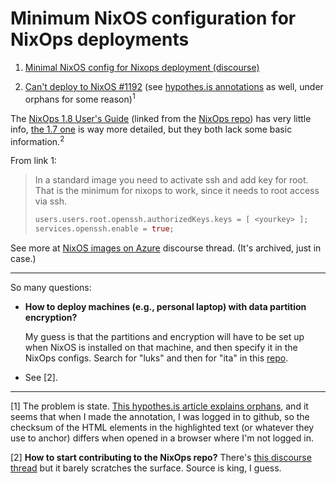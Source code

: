 # Minimum NixOS configuration for NixOps deployments

1. [Minimal NixOS config for Nixops deployment (discourse)](https://discourse.nixos.org/t/minimal-nixos-config-for-nixops-deployment/3912)

2. [Can't deploy to NixOS #1192](https://github.com/NixOS/nixops/issues/1192) (see [hypothes.is annotations](https://github.com/NixOS/nixops/issues/1192#annotations:group:__world__) as well, under orphans for some reason)<sup>1<sup>

The [NixOps 1.8 User's Guide](https://hydra.nixos.org/build/115931128/download/1/manual/manual.html) (linked from the [NixOps repo](https://github.com/NixOS/nixops)) has very little info, [the 1.7 one](https://releases.nixos.org/nixops/nixops-1.7/manual/manual.html) is way more detailed, but they both lack some basic information.<sup>2<sup>

From link 1:

> In a standard image you need to activate ssh and add
> key  for root.  That is  the minimum  for nixops  to
> work, since it needs to root access via ssh.
>
> ```nix
> users.users.root.openssh.authorizedKeys.keys = [ <yourkey> ];
> services.openssh.enable = true;
> ```

See more at [NixOS images on Azure](https://discourse.nixos.org/t/nixos-images-on-azure/7062) discourse thread. (It's archived, just in case.)

---

So many questions:

+ **How to deploy machines  (e.g., personal laptop) with
    data partition encryption?**

  My guess is that  the partitions and encryption will
  have to  be set up  when NixOS is installed  on that
  machine, and then specify  it in the NixOps configs.
  Search for "luks" and then for "ita" in this
  [repo](https://github.com/aij/aij-nixos-config).

+ See [2].

---

[1] The problem is state.
[This hypothes.is article explains orphans](https://web.hypothes.is/help/what-are-orphans-and-where-are-they/),
and it seems that when  I made the annotation, I was
logged in  to github,  so the  checksum of  the HTML
elements in  the highlighted text (or  whatever they
use  to anchor)  differs  when opened  in a  browser
where I'm not logged in.

[2] **How to start contributing to the NixOps repo?** There's
[this discourse thread](https://discourse.nixos.org/t/any-resources-for-learning-about-nixops-development/4398)
but it barely scratches the surface. Source is king,
I guess.
